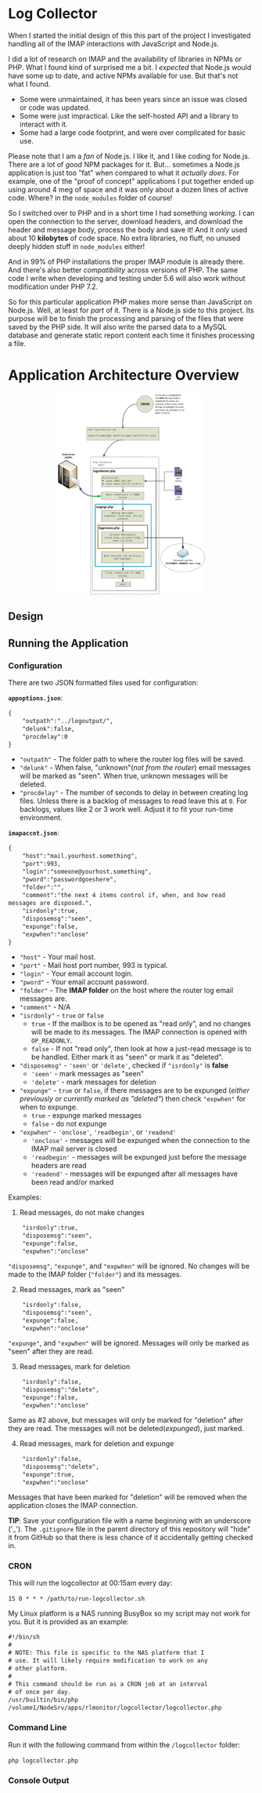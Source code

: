 # Log Collector

When I started the initial design of this this part of the project I investigated handling all of the IMAP interactions with JavaScript and Node.js. 

I did a lot of research on IMAP and the availability of libraries in NPMs or PHP. What I found kind of surprised me a bit. I *expected* that Node.js would have some up to date, and active NPMs available for use. But that's not what I found. 

* Some were unmaintained, it has been years since an issue was closed or code was updated.
* Some were just impractical. Like the self-hosted API and a library to interact with it.
* Some had a large code footprint, and were over complicated for basic use.

Please note that I am a *fan* of Node.js. I like it, and I like coding for Node.js. There are a lot of *good* NPM packages for it. But... sometimes a Node.js application is just too "fat" when compared to what it *actually does*. For example, one of the "proof of concept" applications I put together ended up using around 4 meg of space and it was only about a dozen lines of active code. Where? in the `node_modules` folder of course!

So I switched over to PHP and in a short time I had something *working*. I can open the connection to the server, download headers, and download the header and message body, process the body and save it! And it *only* used about 10 **kilobytes** of code space. No extra libraries, no fluff, no unused deeply hidden stuff in `node_modules` either!

And in 99% of PHP installations the proper IMAP module is already there. And there's also better *compatibility* across versions of PHP. The same code I write when developing and testing under 5.6 will also work without modification under PHP 7.2.

So for this particular application PHP makes more sense than JavaScript on Node.js. Well, at least for *part* of it. There is a Node.js side to this project. Its purpose will be to finish the processing and parsing of the files that were saved by the PHP side. It will also write the parsed data to a MySQL database and generate static report content each time it finishes processing a file.

# Application Architecture Overview 

<p align="center">
  <img src="./mdimg/log-collector-arch.png" alt="Index Page" txt="Log Collector Architecture"  width="60%" height="80%"/>
</p>

## Design

## Running the Application

### Configuration

There are two JSON formatted files used for configuration:

**`appoptions.json`**: 

```
{
    "outpath":"../logoutput/",
    "delunk":false,
    "procdelay":0
}
```

* `"outpath"` - The folder path to where the router log files will be saved.
* `"delunk"` - When false, "unknown"(*not from the router*) email messages will be marked as "seen". When true, unknown messages will be deleted.
* `"procdelay"` - The number of seconds to delay in between creating log files. Unless there is a backlog of messages to read leave this at `0`. For backlogs, values like 2 or 3 work well. Adjust it to fit your run-time environment.

**`imapaccnt.json`**: 

```
{
    "host":"mail.yourhost.something",
    "port":993,
    "login":"someone@yourhost.something",
    "pword":"passwordgoeshere",
    "folder":"",
    "comment":"the next 4 items control if, when, and how read messages are disposed.",
    "isrdonly":true,
    "disposemsg":"seen",
    "expunge":false,
    "expwhen":"onclose"
}
```

* `"host"` - Your mail host.
* `"port"` - Mail host port number, 993 is typical.
* `"login"` - Your email account login.
* `"pword"` - Your email account password.
* `"folder"` - The **IMAP folder** on the host where the router log email messages are.
* `"comment"` - N/A
* `"isrdonly"` - `true` or `false`
  * `true` - If the mailbox is to be opened as "read only", and no changes will be made to its messages. The IMAP connection is opened with `OP_READONLY`. 
  * `false` - If not "read only", then look at how a just-read message is to be handled. Either mark it as "seen" or mark it as "deleted".
* `"disposemsg"` - `'seen'` or `'delete'`, checked if `"isrdonly"` is **false**
  * `'seen'` - mark messages as "seen"
  * `'delete'` - mark messages for deletion
* `"expunge"` - `true` or `false`, if there messages are to be expunged (*either previously or currently marked as "deleted"*) then check `"expwhen"` for when to expunge.
  * `true` - expunge marked messages
  * `false` - do not expunge
* `"expwhen"` - `'onclose'`, `'readbegin'`, or `'readend'`
  * `'onclose'` - messages will be expunged when the connection to the IMAP mail server is closed
  * `'readbegin'` - messages will be expunged just before the message headers are read
  * `'readend'` - messages will be expunged after all messages have been read and/or marked

Examples:

1) Read messages, do not make changes

```
    "isrdonly":true,
    "disposemsg":"seen",
    "expunge":false,
    "expwhen":"onclose"
```

`"disposemsg"`, `"expunge"`, and `"expwhen"` will be ignored. No changes will be made to the IMAP folder (`"folder"`) and its messages.

2) Read messages, mark as "seen"
```
    "isrdonly":false,
    "disposemsg":"seen",
    "expunge":false,
    "expwhen":"onclose"
```

`"expunge"`, and `"expwhen"` will be ignored. Messages will only be marked as "seen" after they are read.

3) Read messages, mark for deletion
```
    "isrdonly":false,
    "disposemsg":"delete",
    "expunge":false,
    "expwhen":"onclose"
```

Same as #2 above, but messages will only be marked for "deletion" after they are read. The messages will not be deleted(*expunged*), just marked.

4) Read messages, mark for deletion and expunge

```
    "isrdonly":false,
    "disposemsg":"delete",
    "expunge":true,
    "expwhen":"onclose"
```

Messages that have been marked for "deletion" will be removed when the application closes the IMAP connection.

**TIP**: Save your configuration file with a name beginning with an underscore ('_'). The `.gitignore` file in the parent directory of this repository will "hide" it from GitHub so that there is less chance of it accidentally getting checked in.

### CRON

This will run the logcollector at 00:15am every day:

`15 0 * * * /path/to/run-logcollector.sh`

My Linux platform is a NAS running BusyBox so my script may not work for you. But it is provided as an example:

```
#!/bin/sh
#
# NOTE: This file is specific to the NAS platform that I
# use. It will likely require modification to work on any
# other platform.
# 
# This command should be run as a CRON job at an interval 
# of once per day.
/usr/builtin/bin/php /volume1/NodeSrv/apps/rlmonitor/logcollector/logcollector.php
```
### Command Line

Run it with the following command from within the `/logcollector` folder:

`php logcollector.php`

### Console Output


